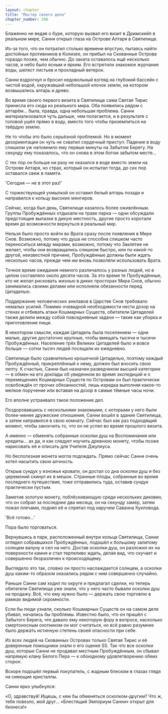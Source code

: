 ```yaml
---
layout: chapter
title: "Мастер своего дела"
chapter_number: 398
---
```


Блаженно не ведая о буре, которую вызвал его визит в Дримскейп в реальном мире, Санни открыл глаза на Острове Алтаря в Святилище.

Из-за того, что он потратил столько времени впустую, пытаясь найти достойных противников в Колизее, он прибыл на Скованные Острова гораздо позже, чем обычно. До заката оставалось ещё несколько часов, и небо было ясным и ярким. Его встретили знакомое журчание воды, шелест листьев и прохладный ветерок.

Санни вздрогнул и бросил недовольный взгляд на глубокий бассейн с чистой водой, окружавший небольшой клочок земли, на котором возвышались алтарь и древо.

Во время своего первого визита в Святилище сама Святая Тирис принесла его сюда из реального мира. Оба появились рядом с алтарём… была, правда, одна небольшая проблема. Санни материализовался чуть дальше, чем полагается, и в результате с головой ушёл прямо в воду, вместо того чтобы приземлиться на твёрдую землю.

Не то чтобы это было серьёзной проблемой. Но в момент дезориентации он чуть не схватил сердечный приступ. Падение в воду слишком уж напомнило ему первые минуты на Забытом Берегу. На секунду ему показалось, что он снова в этом богом забытом месте…

С тех пор он больше ни разу не оказался в воде вместо земли на Острове Алтаря, но страх, который он испытал тогда, до сих пор оставался свеж в памяти.

'Сегодня — не в этот раз!'

С торжествующей ухмылкой он оставил белый алтарь позади и направился к кольцу высоких менгиров.

Сейчас, когда был день, Святилище казалось более оживлённым. Группы Пробуждённых отдыхали на траве парка — одни обсуждали предстоящие вылазки в дикую местность, другие просто коротали время до возможности вернуться в реальный мир.

Нельзя было просто войти во Врата сразу после появления в Мире Снов. Возможно, потому что душа не способна слишком часто переноситься между мирами, возможно, потому что Заклятие не желает, чтобы они возвращались слишком быстро, или по какой-то другой, неизвестной причине, Пробуждённые должны были ждать несколько часов, прежде чем им вновь позволяли использовать Врата.

Точное время ожидания немного различалось у разных людей, но в целом составляло около десяти часов. За это время те Пробуждённые, кто не желал рисковать жизнью в диких просторах Мира Снов, обычно занимались своими делами или исполняли обязанности перед Цитаделью.

Поддержание человеческих анклавов в Царстве Снов требовало немалых усилий. Помимо очевидной необходимости нести дозор на стенах и отбивать атаки Кошмарных Существ, обитатели Цитаделей также делили между собой повседневные задачи — такие как уборка и приготовление пищи.

В некотором смысле, каждая Цитадель была поселением — одни малые, другие достаточно крупные, чтобы вмещать тысячи и тысячи Пробуждённых. Население трёх Великих Цитаделей было и вовсе больше — сотни тысяч людей посещали их ежедневно.

Святилище было сравнительно крошечной Цитаделью, поэтому каждый Пробуждённый, прикреплённый к нему, должен был вносить свою лепту. К счастью, Санни был назначен разведчиком высшей категории — в обмен на его доклады об увиденном во время экспедиций и о перемещениях Кошмарных Существ по Островам он был практически освобождён от прочих обязанностей, лишь изредка выполняя какое-то мелкое поручение или вставая на дозор в самые тёмные часы ночи.

Его вполне устраивало такое положение дел.

Поздоровавшись с несколькими знакомыми, с которыми у него были более-менее дружеские отношения, Санни вошёл в здание Святилища, а затем направился в свою комнату. Сейчас был как раз подходящий момент, чтобы закончить то, что он не успел во время прошлого визита.

А именно — обменять собранные осколки душ на Воспоминания или кредиты… ах да, и как следует изучить древнюю монету, чтобы позже нарисовать её и описать для Учителя Джулиуса.

Но бесполезная монета могла подождать. Прямо сейчас Санни очень хотел насытить свою алчность.

Открыв сундук у изножья кровати, он достал со дна осколки душ и без церемоний скинул их в мешок. Странные плоды, собранные во время последнего путешествия, тоже отправились туда, оставив сундук практически пустым.

Заметив золотую монету, поблёскивающую среди нескольких диковин, что он собрал за последние два месяца, он на секунду замер, затем пожал плечами, поднял её и спрятал под наручем Саванна Кукловода.

'Всё готово…'

Пора было торговаться.

Вернувшись в парк, расположенный внутри кольца Святилища, Санни оглядел собравшихся Пробуждённых, подошёл к большому залитому солнцем валуну и сел на него. Достав осколки душ, он разложил их на поверхности камня и стал терпеливо ждать, делая вид, что скучает и совершенно безразличен к происходящему.

Выглядело это так, словно он просто наслаждается солнцем, а осколки душ каким-то образом оказались рядом с ним совершенно случайно.

Раньше Санни сам ходил по округе и предлагал сделки, но теперь обитатели Святилища уже знали, что у него часто бывали осколки душ на продажу. Всё, что ему нужно было — держать свою торговлю в рамках видимой скромности.

Если бы люди узнали, сколько Кошмарных Существ он на самом деле убивал, начались бы проблемы. Известно было, что он пришёл с Забытого Берега, что давало ему некоторую фору в вопросе, насколько смертоносным охотником он мог считаться, но всё равно разумнее было держать истинную степень своей опасности при себе.

Из всех людей на Скованных Островах только Святая Тирис и её доверенные помощники знали о его оценке SS. Так что все осколки душ, которые Санни не продавал местным Пробуждённым, он сбывал напрямую клану Белого Пера — к обоюдному удовлетворению обеих сторон.

Вскоре подошёл первый покупатель, с жадным блеском в глазах глядя на сияющие кристаллы.

Санни ярко улыбнулся:

«О, здравствуй! Ищешь, с кем бы обменяться осколком-другим? Что ж, тебе повезло, мой друг… «Блестящий Эмпориум Санни» открыт для бизнеса!»
